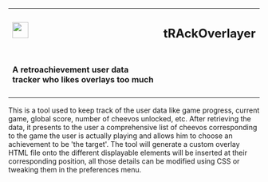 <table>
    <tr>
        <td rowspan="2">
            <img style="display:inline-block" src="https://github.com/pinakure/yt-obs/blob/main/doc/icon.png?raw=true" width="32" height="32"/>
        </td>
    <tr>
        <td><h2>tRAckOverlayer</h2></td>
    </tr>
    <tr>
        <td><h4>A retroachievement user data tracker who likes overlays too much</h4></td>
    </tr>
<table>
This is a tool used to keep track of the user data like game progress, current game, global score, number of cheevos unlocked, etc.
After retrieving the data, it presents to the user a comprehensive list of cheevos corresponding to the game the user is actually playing
and allows him to choose an achievement to be 'the target'.
The tool will generate a custom overlay HTML file onto the different displayable elements will be inserted at their corresponding position,
all those details can be modified using CSS or tweaking them in the preferences menu.